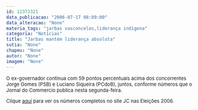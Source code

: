 ```yaml
---
id: 12372321
data_publicacao: "2006-07-17 08:09:00"
data_alteracao: "None"
materia_tags: "jarbas vasconcelos,liderança indígena"
categoria: "Notícias"
title: "Jarbas mantém liderança absoluta"
sutia: "None"
chapeu: "None"
autor: "None"
imagem: "None"
---
```

<p><FONT size=2></p>
<p><P>O ex-governador continua com 59 pontos percentuais acima dos concorrentes Jorge Gomes (PSB) e Luciano Siqueira (PCdoB), juntos, conforme números que o Jornal do Commercio publica nesta segunda-feira.</P></p>
<p><P>Clique <A href=\"https://jc3.uol.com.br/especiais/eleicoes2006/\">aqui</A> para ver os números completos&nbsp;no&nbsp;site JC&nbsp;nas Eleições 2006.</P></FONT> </p>

